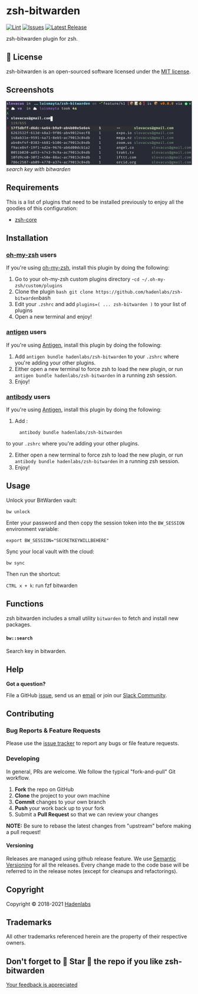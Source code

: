<!--


  ** DO NOT EDIT THIS FILE
  **
  ** 1) Make all changes to `README.yaml`
  ** 2) Run`make readme` to rebuild this file.
  **
  ** (We maintain HUNDREDS of open source projects. This is how we maintain our sanity.)
  **


  -->

# zsh-bitwarden

[![Lint](https://github.com/hadenlabs/zsh-bitwarden/actions/workflows/lint.yml/badge.svg?branch=develop)](https://github.com/hadenlabs/zsh-bitwarden/actions) [![Issues](https://img.shields.io/github/issues/hadenlabs/zsh-bitwarden.svg)](https://github.com/hadenlabs/zsh-bitwarden/issues) [![Latest Release](https://img.shields.io/github/release/hadenlabs/zsh-bitwarden.svg)](https://github.com/hadenlabs/zsh-bitwarden/releases)

zsh-bitwarden plugin for zsh.

## :page_facing_up: License

zsh-bitwarden is an open-sourced software licensed under the [MIT license](LICENSE.md).

## Screenshots

![fzf bitwarden](./static/screenshots/fzf-bitwarden.png) _search key with bitwarden_

## Requirements

This is a list of plugins that need to be installed previously to enjoy all the goodies of this configuration:

- [zsh-core](https://github.com/hadenlabs/zsh-core)

## Installation

### [oh-my-zsh](https://github.com/robbyrussell/oh-my-zsh) users

If you're using [oh-my-zsh](https://gitub.com/robbyrussell/oh-my-zsh), install this plugin by doing the following:

1.  Go to your oh-my-zsh custom plugins directory -`cd ~/.oh-my-zsh/custom/plugins`
2.  Clone the plugin `bash git clone https://github.com/hadenlabs/zsh-bitwarden`bash
3.  Edit your `.zshrc` and add `plugins=( ... zsh-bitwarden )` to your list of plugins
4.  Open a new terminal and enjoy!

### [antigen](https://github.com/zsh-users/antigen) users

If you're using [Antigen](https://github.com/zsh-lovers/antigen), install this plugin by doing the following:

1.  Add `antigen bundle hadenlabs/zsh-bitwarden` to your `.zshrc` where you're adding your other plugins.
2.  Either open a new terminal to force zsh to load the new plugin, or run `antigen bundle hadenlabs/zsh-bitwarden` in a running zsh session.
3.  Enjoy!

### [antibody](https://github.com/getantibody/antibody) users

If you're using [Antigen](https://github.com/getantibody/antibody), install this plugin by doing the following:

1.  Add :

```{.sourceCode .bash}
     antibody bundle hadenlabs/zsh-bitwarden
```

to your `.zshrc` where you're adding your other plugins.

2.  Either open a new terminal to force zsh to load the new plugin, or run `antibody bundle hadenlabs/zsh-bitwarden` in a running zsh session.
3.  Enjoy!

## Usage

Unlock your BitWarden vault:

```
bw unlock
```

Enter your password and then copy the session token into the `BW_SESSION` environment variable:

```
export BW_SESSION="SECRETKEYWILLBEHERE"
```

Sync your local vault with the cloud:

```
bw sync
```

Then run the shortcut:

`CTRL x + k`: run fzf bitwarden

## Functions

zsh bitwarden includes a small utility `bitwarden` to fetch and install new packages.

#### `bw::search`

Search key in bitwarden.

## Help

**Got a question?**

File a GitHub [issue](https://github.com/hadenlabs/zsh-bitwarden/issues), send us an [email](email) or join our [Slack Community](slack).

## Contributing

### Bug Reports & Feature Requests

Please use the [issue tracker](https://github.com/hadenlabs/zsh-bitwarden/issues) to report any bugs or file feature requests.

### Developing

In general, PRs are welcome. We follow the typical "fork-and-pull" Git workflow.

1.  **Fork** the repo on GitHub
2.  **Clone** the project to your own machine
3.  **Commit** changes to your own branch
4.  **Push** your work back up to your fork
5.  Submit a **Pull Request** so that we can review your changes

**NOTE:** Be sure to rebase the latest changes from "upstream" before making a pull request!

#### Versioning

Releases are managed using github release feature. We use [Semantic Versioning](http://semver.org) for all the releases. Every change made to the code base will be referred to in the release notes (except for cleanups and refactorings).

## Copyright

Copyright © 2018-2021 [Hadenlabs](https://hadenlabs.com)

## Trademarks

All other trademarks referenced herein are the property of their respective owners.

## Don't forget to 🌟 Star 🌟 the repo if you like zsh-bitwarden

[Your feedback is appreciated](https://github.com/hadenlabs/zsh-bitwarden/issues)
